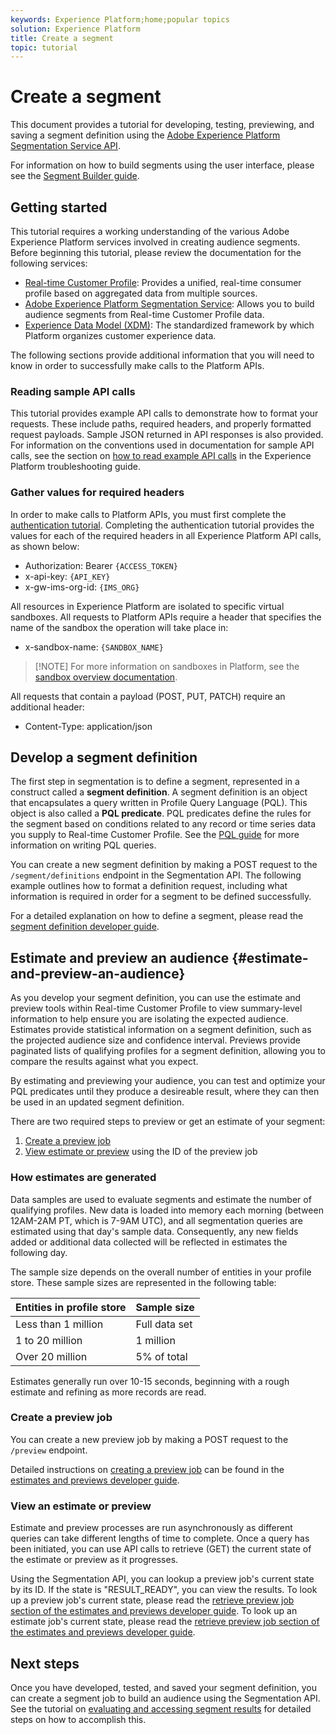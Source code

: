 ```yaml
---
keywords: Experience Platform;home;popular topics
solution: Experience Platform
title: Create a segment
topic: tutorial
---
```


# Create a segment 

This document provides a tutorial for developing, testing, previewing, and saving a segment definition using the [Adobe Experience Platform Segmentation Service API](../api/getting-started.md). 

For information on how to build segments using the user interface, please see the [Segment Builder guide](../ui/overview.md).

## Getting started

This tutorial requires a working understanding of the various Adobe Experience Platform services involved in creating audience segments. Before beginning this tutorial, please review the documentation for the following services:

- [Real-time Customer Profile](../../profile/home.md): Provides a unified, real-time consumer profile based on aggregated data from multiple sources.
- [Adobe Experience Platform Segmentation Service](../home.md): Allows you to build audience segments from Real-time Customer Profile data.
- [Experience Data Model (XDM)](../../xdm/home.md): The standardized framework by which Platform organizes customer experience data.

The following sections provide additional information that you will need to know in order to successfully make calls to the Platform APIs.

### Reading sample API calls

This tutorial provides example API calls to demonstrate how to format your requests. These include paths, required headers, and properly formatted request payloads. Sample JSON returned in API responses is also provided. For information on the conventions used in documentation for sample API calls, see the section on [how to read example API calls](../../landing/troubleshooting.md#how-do-i-format-an-api-request) in the Experience Platform troubleshooting guide.

### Gather values for required headers

In order to make calls to Platform APIs, you must first complete the [authentication tutorial](../../tutorials/authentication.md). Completing the authentication tutorial provides the values for each of the required headers in all Experience Platform API calls, as shown below:

- Authorization: Bearer `{ACCESS_TOKEN}`
- x-api-key: `{API_KEY}`
- x-gw-ims-org-id: `{IMS_ORG}`

All resources in Experience Platform are isolated to specific virtual sandboxes. All requests to Platform APIs require a header that specifies the name of the sandbox the operation will take place in:

- x-sandbox-name: `{SANDBOX_NAME}`

>[!NOTE] For more information on sandboxes in Platform, see the [sandbox overview documentation](../../sandboxes/home.md). 

All requests that contain a payload (POST, PUT, PATCH) require an additional header:

- Content-Type: application/json

## Develop a segment definition

The first step in segmentation is to define a segment, represented in a construct called a **segment definition**. A segment definition is an object that encapsulates a query written in Profile Query Language (PQL). This object is also called a **PQL predicate**. PQL predicates define the rules for the segment based on conditions related to any record or time series data you supply to Real-time Customer Profile. See the [PQL guide](../pql/overview.md) for more information on writing PQL queries.

You can create a new segment definition by making a POST request to the `/segment/definitions` endpoint in the Segmentation API. The following example outlines how to format a definition request, including what information is required in order for a segment to be defined successfully.

For a detailed explanation on how to define a segment, please read the [segment definition developer guide](../api/segment-definitions.md#create).

## Estimate and preview an audience {#estimate-and-preview-an-audience}

As you develop your segment definition, you can use the estimate and preview tools within Real-time Customer Profile to view summary-level information to help ensure you are isolating the expected audience. Estimates provide statistical information on a segment definition, such as the projected audience size and confidence interval. Previews provide paginated lists of qualifying profiles for a segment definition, allowing you to compare the results against what you expect.

By estimating and previewing your audience, you can test and optimize your PQL predicates until they produce a desireable result, where they can then be used in an updated segment definition.

There are two required steps to preview or get an estimate of your segment:

1. [Create a preview job](#create-a-preview-job)
2. [View estimate or preview](#view-an-estimate-or-preview) using the ID of the preview job
  
### How estimates are generated

Data samples are used to evaluate segments and estimate the number of qualifying profiles. New data is loaded into memory each morning (between 12AM-2AM PT, which is 7-9AM UTC), and all segmentation queries are estimated using that day's sample data. Consequently, any new fields added or additional data collected will be reflected in estimates the following day.

The sample size depends on the overall number of entities in your profile store. These sample sizes are represented in the following table:

| Entities in profile store | Sample size |
| ------------------------- | ----------- |
| Less than 1 million | Full data set |
| 1 to 20 million | 1 million |
| Over 20 million | 5% of total |

Estimates generally run over 10-15 seconds, beginning with a rough estimate and refining as more records are read.

### Create a preview job

You can create a new preview job by making a POST request to the `/preview` endpoint.

Detailed instructions on [creating a preview job](../api/estimates-and-previews.md#create-preview) can be found in the [estimates and previews developer guide](../api/estimates-and-previews.md#create-preview).

### View an estimate or preview

Estimate and preview processes are run asynchronously as different queries can take different lengths of time to complete. Once a query has been initiated, you can use API calls to retrieve (GET) the current state of the estimate or preview as it progresses.

Using the Segmentation API, you can lookup a preview job's current state by its ID. If the state is "RESULT_READY", you can view the results. To look up a preview job's current state, please read the [retrieve preview job section of the estimates and previews developer guide](../api/estimates-and-previews.md#get-preview). To look up an estimate job's current state, please read the [retrieve preview job section of the estimates and previews developer guide](../api/estimates-and-previews.md#get-estimate).


## Next steps

Once you have developed, tested, and saved your segment definition, you can create a segment job to build an audience using the Segmentation API. See the tutorial on [evaluating and accessing segment results](./evaluate-a-segment.md) for detailed steps on how to accomplish this.